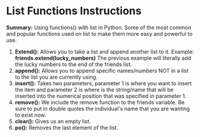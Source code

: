 # List Functions Instructions #

**Summary:**
Using functions() with list in Python. Some of the most common and popular functions used on list to make them more easy and powerful to use.

1. **Extend():** Allows you to take a list and append another list to it. Example: **friends.extend(lucky_numbers)** The previous example will literally add the lucky numbers to the end of the friends list.
2. **append():** Allows you to append specific names/numbers NOT in a list to the list you are currently using.
3. **insert():** Takes two parameters, parameter 1 is where you want to insert the item and parameter 2 is where is the string/name that will be inserted into the numerical position that was specified in parameter 1.
4. **remove():**  We include the remove function to the friends variable. Be sure to put in double quotes the individual's name that you are wanting to exist now.
5. **clear():** Gives us an empty list. 
6. **po():** Removes the last element of the list.